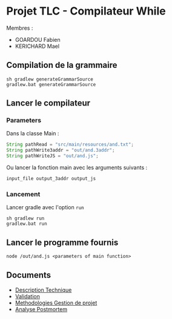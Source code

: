 ﻿# Projet TLC - Compilateur While

Membres :
- GOARDOU Fabien
- KERICHARD Mael

## Compilation de la grammaire
```shell
sh gradlew generateGrammarSource
gradlew.bat generateGrammarSource
```

## Lancer le compilateur
### Parameters
Dans la classe Main :
```java
String pathRead = "src/main/resources/and.txt";
String pathWrite3addr = "out/and.3addr";
String pathWriteJS = "out/and.js";
```
Ou lancer la fonction main avec les arguments suivants :
```txt
input_file output_3addr output_js
```

### Lancement
Lancer gradle avec l'option `run`
```shell
sh gradlew run
gradlew.bat run
```

## Lancer le programme fournis
```txt
node /out/and.js <parameters of main function>
```

## Documents
- [Description Technique](./docs/description-technique.md)
- [Validation](./docs/tests.md)
- [Methodologies Gestion de projet](./docs/methodologie-gestion-de-projet.md)
- [Analyse Postmortem](./docs/post-mortem.md)
